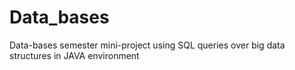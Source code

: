 # Data_bases
Data-bases semester mini-project 
using SQL queries over big data structures in JAVA environment 
